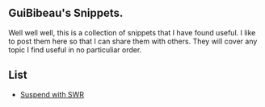 ## GuiBibeau's Snippets.

Well well well, this is a collection of snippets that I have found useful. I like to post them here so that I can share them with others.
They will cover any topic I find useful in no particuliar order.

## List

- [Suspend with SWR](./snippets/pages/mexican-suspense.js)

